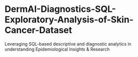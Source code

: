 # DermAI-Diagnostics-SQL-Exploratory-Analysis-of-Skin-Cancer-Dataset
Leveraging SQL-based descriptive and diagnostic analytics in understanding Epidemiological Insights &amp; Research
